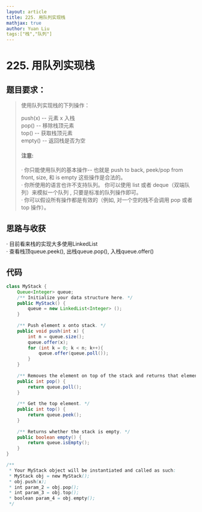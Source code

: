 ```yaml
---
layout: article
title: 225. 用队列实现栈
mathjax: true
author: Yuan Liu
tags:["栈","队列"]
---
```


# 225. 用队列实现栈

## 题目要求：
> 使用队列实现栈的下列操作：
> 
> push(x) -- 元素 x 入栈  
> pop() -- 移除栈顶元素  
> top() -- 获取栈顶元素  
> empty() -- 返回栈是否为空  
> 
> #### 注意:
> 
> · 你只能使用队列的基本操作-- 也就是 push to back, peek/pop from front, size, 和 is empty 这些操作是合法的。  
> · 你所使用的语言也许不支持队列。 你可以使用 list 或者 deque（双端队列）来模拟一个队列 , 只要是标准的队列操作即可。  
> · 你可以假设所有操作都是有效的（例如, 对一个空的栈不会调用 pop 或者 top 操作）。  

## 思路与收获
· 目前看来栈的实现大多使用LinkedList  
· 查看栈顶queue.peek(), 出栈queue.pop(), 入栈queue.offer()  


## 代码  
```java
class MyStack {
    Queue<Integer> queue;
    /** Initialize your data structure here. */
    public MyStack() {
        queue = new LinkedList<Integer> ();
    }
    
    /** Push element x onto stack. */
    public void push(int x) {
        int n = queue.size();
        queue.offer(x);
        for (int k = 0; k < n; k++){
            queue.offer(queue.poll());
        }
    }
    
    /** Removes the element on top of the stack and returns that element. */
    public int pop() {
        return queue.poll();
    }
    
    /** Get the top element. */
    public int top() {
        return queue.peek();
    }
    
    /** Returns whether the stack is empty. */
    public boolean empty() {
        return queue.isEmpty();
    }
}

/**
 * Your MyStack object will be instantiated and called as such:
 * MyStack obj = new MyStack();
 * obj.push(x);
 * int param_2 = obj.pop();
 * int param_3 = obj.top();
 * boolean param_4 = obj.empty();
 */
```


